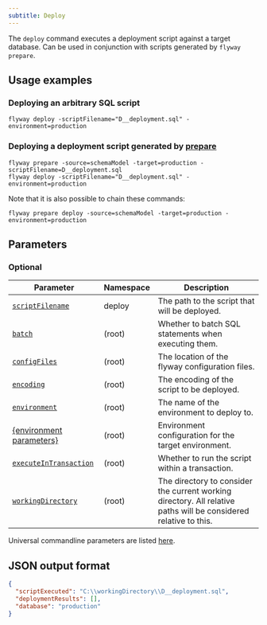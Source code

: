```yaml
---
subtitle: Deploy
---
```


The `deploy` command executes a deployment script against a target database.
Can be used in conjunction with scripts generated by `flyway prepare`.

## Usage examples

### Deploying an arbitrary SQL script

```
flyway deploy -scriptFilename="D__deployment.sql" -environment=production
```

### Deploying a deployment script generated by [prepare](<Commands/Prepare>)

```
flyway prepare -source=schemaModel -target=production -scriptFilename=D__deployment.sql
flyway deploy -scriptFilename="D__deployment.sql" -environment=production
```

Note that it is also possible to chain these commands:

```
flyway prepare deploy -source=schemaModel -target=production -environment=production
```

## Parameters

### Optional

| Parameter                                                                                                          | Namespace | Description                                                                                                      |
|--------------------------------------------------------------------------------------------------------------------|-----------|------------------------------------------------------------------------------------------------------------------|
| [`scriptFilename`](<Configuration/Flyway Namespace/Flyway Deploy Namespace/Flyway Deploy Script Filename Setting>) | deploy    | The path to the script that will be deployed.                                                                    |
| [`batch`](<Configuration/Flyway Namespace/Flyway Batch Setting>)                                                   | (root)    | Whether to batch SQL statements when executing them.                                                             |
| [`configFiles`](<Command-line Parameters/Config Files Parameter>)                                                   | (root)    | The location of the flyway configuration files.                                                                  |
| [`encoding`](<Configuration/Flyway Namespace/Flyway Encoding Setting>)                                             | (root)    | The encoding of the script to be deployed.                                                                       |
| [`environment`](<Configuration/Flyway Namespace/Flyway Environment Setting>)                                       | (root)    | The name of the environment to deploy to.                                                                        |
| [{environment parameters}](<Configuration/Environments Namespace>)                                                 | (root)    | Environment configuration for the target environment.                                                            |
| [`executeInTransaction`](<Configuration/Flyway Namespace/Flyway Execute In Transaction Setting>)                   | (root)    | Whether to run the script within a transaction.                                                                  |
| [`workingDirectory`](<Command-line Parameters/Working Directory Parameter>)                                         | (root)    | The directory to consider the current working directory. All relative paths will be considered relative to this. |

Universal commandline parameters are listed [here](<Command-line Parameters>).

## JSON output format

```json
{
  "scriptExecuted": "C:\\workingDirectory\\D__deployment.sql",
  "deploymentResults": [],
  "database": "production"
}
```